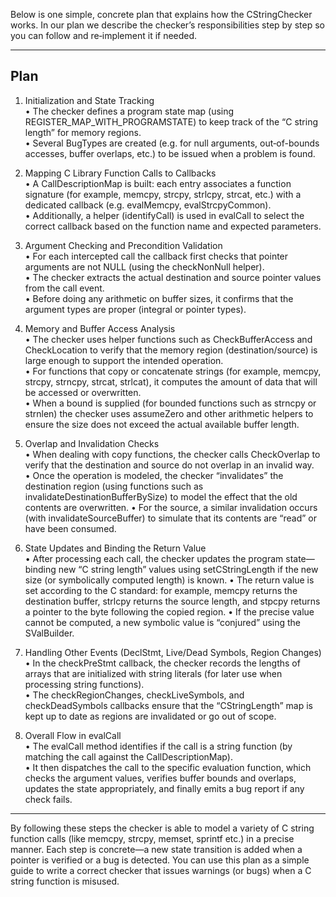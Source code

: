 Below is one simple, concrete plan that explains how the CStringChecker works. In our plan we describe the checker’s responsibilities step by step so you can follow and re‐implement it if needed.

--------------------------------------------------
Plan
--------------------------------------------------
1. Initialization and State Tracking  
   • The checker defines a program state map (using REGISTER_MAP_WITH_PROGRAMSTATE) to keep track of the “C string length” for memory regions.  
   • Several BugTypes are created (e.g. for null arguments, out‐of-bounds accesses, buffer overlaps, etc.) to be issued when a problem is found.  

2. Mapping C Library Function Calls to Callbacks  
   • A CallDescriptionMap is built: each entry associates a function signature (for example, memcpy, strcpy, strlcpy, strcat, etc.) with a dedicated callback (e.g. evalMemcpy, evalStrcpyCommon).  
   • Additionally, a helper (identifyCall) is used in evalCall to select the correct callback based on the function name and expected parameters.  

3. Argument Checking and Precondition Validation  
   • For each intercepted call the callback first checks that pointer arguments are not NULL (using the checkNonNull helper).  
   • The checker extracts the actual destination and source pointer values from the call event.  
   • Before doing any arithmetic on buffer sizes, it confirms that the argument types are proper (integral or pointer types).  

4. Memory and Buffer Access Analysis  
   • The checker uses helper functions such as CheckBufferAccess and CheckLocation to verify that the memory region (destination/source) is large enough to support the intended operation.  
   • For functions that copy or concatenate strings (for example, memcpy, strcpy, strncpy, strcat, strlcat), it computes the amount of data that will be accessed or overwritten.  
   • When a bound is supplied (for bounded functions such as strncpy or strnlen) the checker uses assumeZero and other arithmetic helpers to ensure the size does not exceed the actual available buffer length.

5. Overlap and Invalidation Checks  
   • When dealing with copy functions, the checker calls CheckOverlap to verify that the destination and source do not overlap in an invalid way.  
   • Once the operation is modeled, the checker “invalidates” the destination region (using functions such as invalidateDestinationBufferBySize) to model the effect that the old contents are overwritten.
   • For the source, a similar invalidation occurs (with invalidateSourceBuffer) to simulate that its contents are “read” or have been consumed.

6. State Updates and Binding the Return Value  
   • After processing each call, the checker updates the program state—binding new “C string length” values using setCStringLength if the new size (or symbolically computed length) is known.
   • The return value is set according to the C standard: for example, memcpy returns the destination buffer, strlcpy returns the source length, and stpcpy returns a pointer to the byte following the copied region.
   • If the precise value cannot be computed, a new symbolic value is “conjured” using the SValBuilder.

7. Handling Other Events (DeclStmt, Live/Dead Symbols, Region Changes)  
   • In the checkPreStmt callback, the checker records the lengths of arrays that are initialized with string literals (for later use when processing string functions).  
   • The checkRegionChanges, checkLiveSymbols, and checkDeadSymbols callbacks ensure that the “CStringLength” map is kept up to date as regions are invalidated or go out of scope.

8. Overall Flow in evalCall  
   • The evalCall method identifies if the call is a string function (by matching the call against the CallDescriptionMap).  
   • It then dispatches the call to the specific evaluation function, which checks the argument values, verifies buffer bounds and overlaps, updates the state appropriately, and finally emits a bug report if any check fails.

--------------------------------------------------

By following these steps the checker is able to model a variety of C string function calls (like memcpy, strcpy, memset, sprintf etc.) in a precise manner. Each step is concrete—a new state transition is added when a pointer is verified or a bug is detected. You can use this plan as a simple guide to write a correct checker that issues warnings (or bugs) when a C string function is misused.